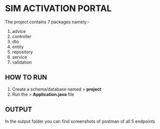# SIM ACTIVATION PORTAL
The project contains 7 packages namely:-
1. advice
2. controller
3. dto
4. entity
5. repository
6. service
7. validation

## HOW TO RUN
1. Create a schema/database named > **project**
2. Run the > **Application.java** file

## OUTPUT
In the output folder you can find screenshots of postman of all 5 endpoints
